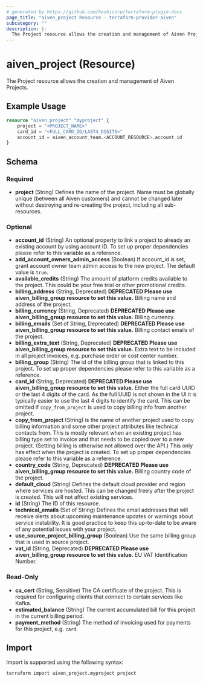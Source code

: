 ```yaml
---
# generated by https://github.com/hashicorp/terraform-plugin-docs
page_title: "aiven_project Resource - terraform-provider-aiven"
subcategory: ""
description: |-
  The Project resource allows the creation and management of Aiven Projects.
---
```


# aiven_project (Resource)

The Project resource allows the creation and management of Aiven Projects.

## Example Usage

```terraform
resource "aiven_project" "myproject" {
    project = "<PROJECT_NAME>"
    card_id = "<FULL_CARD_ID/LAST4_DIGITS>"
    account_id = aiven_account_team.<ACCOUNT_RESOURCE>.account_id
}
```

<!-- schema generated by tfplugindocs -->
## Schema

### Required

- **project** (String) Defines the name of the project. Name must be globally unique (between all Aiven customers) and cannot be changed later without destroying and re-creating the project, including all sub-resources.

### Optional

- **account_id** (String) An optional property to link a project to already an existing account by using account ID. To set up proper dependencies please refer to this variable as a reference.
- **add_account_owners_admin_access** (Boolean) If account_id is set, grant account owner team admin access to the new project. The default value is `true`.
- **available_credits** (String) The amount of platform credits available to the project. This could be your free trial or other promotional credits.
- **billing_address** (String, Deprecated) **DEPRECATED Please use aiven_billing_group resource to set this value.** Billing name and address of the project.
- **billing_currency** (String, Deprecated) **DEPRECATED Please use aiven_billing_group resource to set this value.** Billing currency.
- **billing_emails** (Set of String, Deprecated) **DEPRECATED Please use aiven_billing_group resource to set this value.** Billing contact emails of the project.
- **billing_extra_text** (String, Deprecated) **DEPRECATED Please use aiven_billing_group resource to set this value.** Extra text to be included in all project invoices, e.g. purchase order or cost center number.
- **billing_group** (String) The id of the billing group that is linked to this project. To set up proper dependencies please refer to this variable as a reference.
- **card_id** (String, Deprecated) **DEPRECATED Please use aiven_billing_group resource to set this value.** Either the full card UUID or the last 4 digits of the card. As the full UUID is not shown in the UI it is typically easier to use the last 4 digits to identify the card. This can be omitted if `copy_from_project` is used to copy billing info from another project.
- **copy_from_project** (String) is the name of another project used to copy billing information and some other project attributes like technical contacts from. This is mostly relevant when an existing project has billing type set to invoice and that needs to be copied over to a new project. (Setting billing is otherwise not allowed over the API.) This only has effect when the project is created. To set up proper dependencies please refer to this variable as a reference.
- **country_code** (String, Deprecated) **DEPRECATED Please use aiven_billing_group resource to set this value.** Billing country code of the project.
- **default_cloud** (String) Defines the default cloud provider and region where services are hosted. This can be changed freely after the project is created. This will not affect existing services.
- **id** (String) The ID of this resource.
- **technical_emails** (Set of String) Defines the email addresses that will receive alerts about upcoming maintenance updates or warnings about service instability. It is  good practice to keep this up-to-date to be aware of any potential issues with your project.
- **use_source_project_billing_group** (Boolean) Use the same billing group that is used in source project.
- **vat_id** (String, Deprecated) **DEPRECATED Please use aiven_billing_group resource to set this value.** EU VAT Identification Number.

### Read-Only

- **ca_cert** (String, Sensitive) The CA certificate of the project. This is required for configuring clients that connect to certain services like Kafka.
- **estimated_balance** (String) The current accumulated bill for this project in the current billing period.
- **payment_method** (String) The method of invoicing used for payments for this project, e.g. `card`.

## Import

Import is supported using the following syntax:

```shell
terraform import aiven_project.myproject project
```
